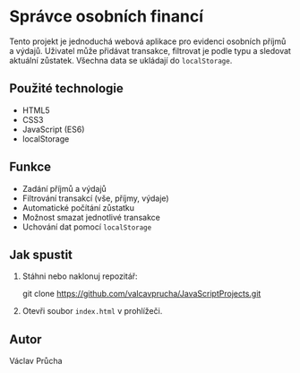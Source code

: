 # Správce osobních financí

Tento projekt je jednoduchá webová aplikace pro evidenci osobních příjmů a výdajů. Uživatel může přidávat transakce, filtrovat je podle typu a sledovat aktuální zůstatek. Všechna data se ukládají do `localStorage`.

## Použité technologie

* HTML5
* CSS3
* JavaScript (ES6)
* localStorage

## Funkce

* Zadání příjmů a výdajů
* Filtrování transakcí (vše, příjmy, výdaje)
* Automatické počítání zůstatku
* Možnost smazat jednotlivé transakce
* Uchování dat pomocí `localStorage`

## Jak spustit

1. Stáhni nebo naklonuj repozitář:
   
   git clone https://github.com/valcavprucha/JavaScriptProjects.git
   
2. Otevři soubor `index.html` v prohlížeči.

## Autor

Václav Průcha
